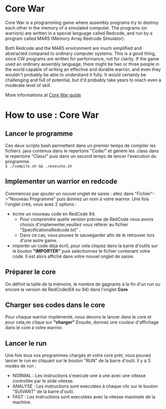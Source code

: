 # Core War
Core War is a programming game where assembly programs try to destroy each other in the memory of a simulated computer. The programs (or warriors) are written in a special language called Redcode, and run by a program called MARS (Memory Array Redcode Simulator).

Both Redcode and the MARS environment are much simplified and abstracted compared to ordinary computer systems. This is a good thing, since CW programs are written for performance, not for clarity. If the game used an ordinary assembly language, there might be two or three people in the world capable of writing an effective and durable warrior, and even they wouldn't probably be able to understand it fully. It would certainly be challenging and full of potential, but it'd probably take years to reach even a moderate level of skill. 

More informations at [Core War guide ](http://vyznev.net/corewar/guide.html "Core War tutorial")

# How to use : Core War

## Lancer le programme
Ces deux scripts bash permettent dans un premier temps de  compiler les fichiers .java contenus dans le repertoire "Code/" et génère les .class dans le repertoire "Class/" puis dans un second temps de lancer l'execution du programme. \
`$ ./compile.sh && ./execute.sh `

## Implementer un warrior en redcode
Commencez par ajouter un nouvel onglet de saisie : allez dans "Fichier"->"Nouveau Programme" puis donnez un nom à votre warrior.
 Une fois l'onglet créé, vous avez 2 options :
  * écrire un nouveau code en RedCode 94.
    * Pour comprendre quelle version précise de RedCode nous avons choisis d'implementer,veuillez vous réferer au fichier "SpecificationsRedcode.txt" .
    * Dans ce cas, vous pouvez le sauvegarder afin de le retrouver lors d'une autre game. 
  * importer un code déjà écrit, pour cela cliquez dans la barre d'outils sur le bouton **"IMPORTER"** puis selectionnez le fichier contenant votre code. Il est alors affiché dans votre nouvel onglet de saisie.
 

## Préparer le core
On définit la taille de la mémoire, le nombre de gagnants à la fin d'un run ou encore la version de RedCode(84 ou 94) dans l'onglet **Core**

## Charger ses codes dans le core
  Pour chaque warrior implémenté, nous devons le lancer dans le core et pour cela,on clique sur **"charger"** 
  Ensuite, donnez une couleur d'affichage dans le core à votre warrior.

## Lancer le run
Une fois tous vos programmes chargés et votre core prèt, vous pouvez lancer le run en cliquant sur le bouton "RUN" de la barre d'outil.
Il y a 3 modes de run :
 *  NORMAL : Les instructions s'execute une à une avec une vitesse controllée par le slide vitesse.
 *  ANALYSE : Les instructions sont executées à chaque clic sur le bouton "SUIVANT" de la barre d'outil.
 *  FAST : Les instructions sont executées avec la vitesse maximale de la machine.
